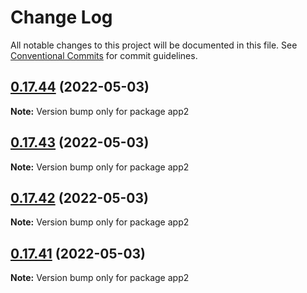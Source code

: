 # Change Log

All notable changes to this project will be documented in this file.
See [Conventional Commits](https://conventionalcommits.org) for commit guidelines.

## [0.17.44](https://github.com/codelitdev/courselit/compare/v0.17.43...v0.17.44) (2022-05-03)

**Note:** Version bump only for package app2





## [0.17.43](https://github.com/codelitdev/courselit/compare/v0.17.42...v0.17.43) (2022-05-03)

**Note:** Version bump only for package app2





## [0.17.42](https://github.com/codelitdev/courselit/compare/v0.17.41...v0.17.42) (2022-05-03)

**Note:** Version bump only for package app2





## [0.17.41](https://github.com/codelitdev/courselit/compare/v0.17.40...v0.17.41) (2022-05-03)

**Note:** Version bump only for package app2
